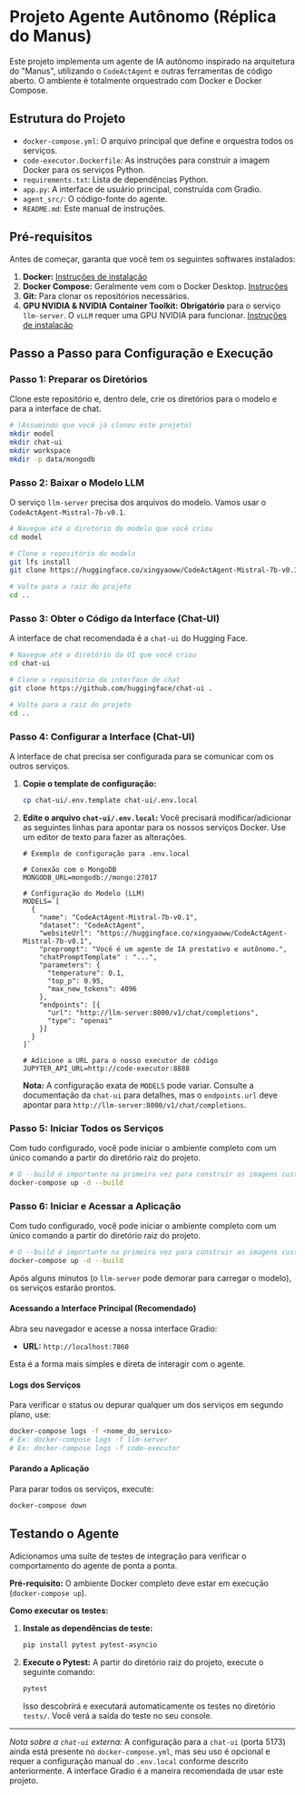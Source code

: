 # Projeto Agente Autônomo (Réplica do Manus)

Este projeto implementa um agente de IA autônomo inspirado na arquitetura do "Manus", utilizando o `CodeActAgent` e outras ferramentas de código aberto. O ambiente é totalmente orquestrado com Docker e Docker Compose.

## Estrutura do Projeto

- `docker-compose.yml`: O arquivo principal que define e orquestra todos os serviços.
- `code-executor.Dockerfile`: As instruções para construir a imagem Docker para os serviços Python.
- `requirements.txt`: Lista de dependências Python.
- `app.py`: A interface de usuário principal, construída com Gradio.
- `agent_src/`: O código-fonte do agente.
- `README.md`: Este manual de instruções.

## Pré-requisitos

Antes de começar, garanta que você tem os seguintes softwares instalados:
1.  **Docker:** [Instruções de instalação](https://docs.docker.com/engine/install/)
2.  **Docker Compose:** Geralmente vem com o Docker Desktop. [Instruções](https://docs.docker.com/compose/install/)
3.  **Git:** Para clonar os repositórios necessários.
4.  **GPU NVIDIA & NVIDIA Container Toolkit:** **Obrigatório** para o serviço `llm-server`. O `vLLM` requer uma GPU NVIDIA para funcionar. [Instruções de instalação](https://docs.nvidia.com/datacenter/cloud-native/container-toolkit/latest/install-guide.html)

## Passo a Passo para Configuração e Execução

### Passo 1: Preparar os Diretórios

Clone este repositório e, dentro dele, crie os diretórios para o modelo e para a interface de chat.

```bash
# (Assumindo que você já clonou este projeto)
mkdir model
mkdir chat-ui
mkdir workspace
mkdir -p data/mongodb
```

### Passo 2: Baixar o Modelo LLM

O serviço `llm-server` precisa dos arquivos do modelo. Vamos usar o `CodeActAgent-Mistral-7b-v0.1`.

```bash
# Navegue até o diretório do modelo que você criou
cd model

# Clone o repositório do modelo
git lfs install
git clone https://huggingface.co/xingyaoww/CodeActAgent-Mistral-7b-v0.1 .

# Volte para a raiz do projeto
cd ..
```

### Passo 3: Obter o Código da Interface (Chat-UI)

A interface de chat recomendada é a `chat-ui` do Hugging Face.

```bash
# Navegue até o diretório da UI que você criou
cd chat-ui

# Clone o repositório da interface de chat
git clone https://github.com/huggingface/chat-ui .

# Volte para a raiz do projeto
cd ..
```

### Passo 4: Configurar a Interface (Chat-UI)

A interface de chat precisa ser configurada para se comunicar com os outros serviços.

1.  **Copie o template de configuração:**
    ```bash
    cp chat-ui/.env.template chat-ui/.env.local
    ```
2.  **Edite o arquivo `chat-ui/.env.local`:**
    Você precisará modificar/adicionar as seguintes linhas para apontar para os nossos serviços Docker. Use um editor de texto para fazer as alterações.

    ```env
    # Exemplo de configuração para .env.local

    # Conexão com o MongoDB
    MONGODB_URL=mongodb://mongo:27017

    # Configuração do Modelo (LLM)
    MODELS=`[
      {
        "name": "CodeActAgent-Mistral-7b-v0.1",
        "dataset": "CodeActAgent",
        "websiteUrl": "https://huggingface.co/xingyaoww/CodeActAgent-Mistral-7b-v0.1",
        "preprompt": "Você é um agente de IA prestativo e autônomo.",
        "chatPromptTemplate" : "...",
        "parameters": {
          "temperature": 0.1,
          "top_p": 0.95,
          "max_new_tokens": 4096
        },
        "endpoints": [{
          "url": "http://llm-server:8000/v1/chat/completions",
          "type": "openai"
        }]
      }
    ]`

    # Adicione a URL para o nosso executor de código
    JUPYTER_API_URL=http://code-executor:8888
    ```

    **Nota:** A configuração exata de `MODELS` pode variar. Consulte a documentação da `chat-ui` para detalhes, mas o `endpoints.url` deve apontar para `http://llm-server:8000/v1/chat/completions`.

### Passo 5: Iniciar Todos os Serviços

Com tudo configurado, você pode iniciar o ambiente completo com um único comando a partir do diretório raiz do projeto.

```bash
# O --build é importante na primeira vez para construir as imagens customizadas
docker-compose up -d --build
```

### Passo 6: Iniciar e Acessar a Aplicação

Com tudo configurado, você pode iniciar o ambiente completo com um único comando a partir do diretório raiz do projeto.

```bash
# O --build é importante na primeira vez para construir as imagens customizadas
docker-compose up -d --build
```

Após alguns minutos (o `llm-server` pode demorar para carregar o modelo), os serviços estarão prontos.

#### **Acessando a Interface Principal (Recomendado)**
Abra seu navegador e acesse a nossa interface Gradio:
- **URL:** `http://localhost:7860`

Esta é a forma mais simples e direta de interagir com o agente.

#### **Logs dos Serviços**
Para verificar o status ou depurar qualquer um dos serviços em segundo plano, use:
```bash
docker-compose logs -f <nome_do_servico>
# Ex: docker-compose logs -f llm-server
# Ex: docker-compose logs -f code-executor
```

#### **Parando a Aplicação**
Para parar todos os serviços, execute:
```bash
docker-compose down
```

## Testando o Agente

Adicionamos uma suíte de testes de integração para verificar o comportamento do agente de ponta a ponta.

**Pré-requisito:** O ambiente Docker completo deve estar em execução (`docker-compose up`).

**Como executar os testes:**

1.  **Instale as dependências de teste:**
    ```bash
    pip install pytest pytest-asyncio
    ```

2.  **Execute o Pytest:**
    A partir do diretório raiz do projeto, execute o seguinte comando:
    ```bash
    pytest
    ```
    Isso descobrirá e executará automaticamente os testes no diretório `tests/`. Você verá a saída do teste no seu console.

---
*Nota sobre a `chat-ui` externa:* A configuração para a `chat-ui` (porta 5173) ainda está presente no `docker-compose.yml`, mas seu uso é opcional e requer a configuração manual do `.env.local` conforme descrito anteriormente. A interface Gradio é a maneira recomendada de usar este projeto.